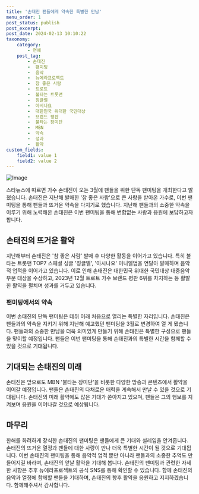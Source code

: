 ```yaml
---
title: '손태진 팬들에게 약속한 특별한 만남'
menu_order: 1
post_status: publish
post_excerpt: 
post_date: 2024-02-13 10:10:22
taxonomy:
    category:
        - 연예
    post_tag:
        - 손태진
        -  팬미팅
        -  음악
        -  뉴에라프로젝트
        -  참 좋은 사람
        -  트로트
        -  불타는 트롯맨
        -  징글벨
        -  아시나요
        -  대한민국 위대한 국민대상
        -  브랜드 평판
        -  불타는 장미단
        -  MBN
        -  약속
        -  성과
        -  활약
custom_fields:
    field1: value 1
    field2: value 2
---
```


![Image](https://ssl.pstatic.net/mimgnews/image/108/2024/02/13/0003214434_001_20240213072301184.jpg?type=w540)

스타뉴스에 따르면 가수 손태진이 오는 3월에 팬들을 위한 단독 팬미팅을 개최한다고 밝혔습니다. 손태진은 지난해 발매한 '참 좋은 사람'으로 큰 사랑을 받아온 가수로, 이번 팬미팅을 통해 팬들과 뜨거운 약속을 다지기로 했습니다. 지난해 팬들과의 소중한 약속을 이루기 위해 노력해온 손태진은 이번 팬미팅을 통해 변함없는 사랑과 응원에 보답하고자 합니다.
## 손태진의 뜨거운 활약
지난해부터 손태진은 '참 좋은 사람' 발매 후 다양한 활동을 이어가고 있습니다. 특히 불타는 트롯맨 TOP7 스페셜 싱글 '징글벨', '아시나요' 미니앨범을 연달아 발매하며 음악적 업적을 이어가고 있습니다. 이로 인해 손태진은 대한민국 위대한 국민대상 대중음악 부문 대상을 수상하고, 2023년 12월 트로트 가수 브랜드 평판 6위를 차지하는 등 활발한 활약을 펼치며 성과를 거두고 있습니다.
### 팬미팅에서의 약속
이번 손태진의 단독 팬미팅은 데뷔 이래 처음으로 열리는 특별한 자리입니다. 손태진은 팬들과의 약속을 지키기 위해 지난해 예고했던 팬미팅을 3월로 변경하여 열 게 됐습니다. 팬들과의 소중한 만남을 더욱 의미있게 만들기 위해 손태진은 특별한 구성으로 팬들을 맞이할 예정입니다. 팬들은 이번 팬미팅을 통해 손태진과의 특별한 시간을 함께할 수 있을 것으로 기대됩니다.
## 기대되는 손태진의 미래
손태진은 앞으로도 MBN '불타는 장미단'을 비롯한 다양한 방송과 콘텐츠에서 활약을 이어갈 예정입니다. 팬들은 손태진의 다채로운 매력을 계속해서 만날 수 있을 것으로 기대됩니다. 손태진의 미래 활약에도 많은 기대가 쏟아지고 있으며, 팬들은 그의 행보를 지켜보며 응원을 이어나갈 것으로 예상됩니다.
## 마무리
한해를 화려하게 장식한 손태진의 팬미팅은 팬들에게 큰 기대와 설레임을 안겨줍니다. 손태진의 뜨거운 열정과 팬들에 대한 사랑이 만나 더욱 특별한 시간이 될 것으로 기대됩니다. 이번 손태진의 팬미팅을 통해 음악적 업적 뿐만 아니라 팬들과의 소중한 추억도 만들어지길 바라며, 손태진의 앞날 활약을 기대해 봅니다. 손태진의 팬미팅과 관련한 자세한 사항은 추후 뉴에라프로젝트의 공식 SNS를 통해 확인할 수 있습니다. 함께 손태진의 음악과 열정에 함께할 팬들을 기대하며, 손태진의 향후 활약을 응원하고 지지하겠습니다. 함께해주셔서 감사합니다.
